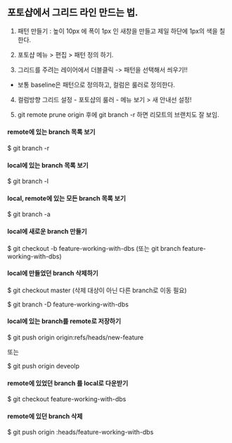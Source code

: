 ## 포토샵에서 그리드 라인 만드는 법.

1. 패턴 만들기
  : 높이 10px 에  폭이 1px 인 새창을 만들고 제일 하단에 1px의 색을 칠한다.

2. 포토샵 메뉴 > 편집 > 패턴 정의 하기.

3. 그리드를 주려는 레이어에서 더블클릭 -> 패턴을 선택해서 씌우기!!

* 보통 baseline은 패턴으로 정의하고,  컬럼은 룰러로 정의한다.

4. 컬럼방향 그리드 설정 - 포토샵의 룰러 - 메뉴 보기 > 새 안내선 설정!

5. git remote prune origin 후에 git branch -r 하면 리모트의 브랜치도 잘 보임.

#### remote에 있는 branch 목록 보기

$ git branch -r


#### local에 있는 branch 목록 보기

$ git branch -l


#### local, remote에 있는 모든 branch 목록 보기

$ git branch -a

 

#### local에 새로운 branch 만들기

$ git checkout -b feature-working-with-dbs 
(또는 git branch feature-working-with-dbs)

 

#### local에 만들었던 branch 삭제하기
$ git checkout master 
(삭제 대상이 아닌 다른 branch로 이동 필요)

$ git branch -D feature-working-with-dbs


#### local에 있는 branch를 remote로 저장하기

$ git push origin origin:refs/heads/new-feature

또는 

$ git push origin deveolp 



#### remote에 있었던 branch 를 local로 다운받기

$ git checkout feature-working-with-dbs

 

#### remote에 있던 branch 삭제

$ git push origin :heads/feature-working-with-dbs
